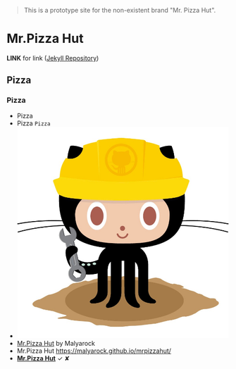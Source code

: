 > This is a prototype site for the non-existent brand "Mr. Pizza Hut".

# Mr.Pizza Hut

**LINK** for link ([Jekyll Repository](https://github.com/jekyll/jekyll))

## Pizza
### Pizza
- Pizza
- Pizza `Pizza`
- ![Pizza](/images/404.jpg "Pizza")
- [Mr.Pizza Hut](https://malyarock.github.io/mrpizzahut/) by Malyarock
- Mr.Pizza Hut <https://malyarock.github.io/mrpizzahut/>
- [**Mr.Pizza Hut**](https://malyarock.github.io/mrpizzahut/)
✓ 
✘
